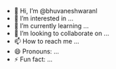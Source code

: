 - 👋 Hi, I’m @bhuvaneshwaranl
- 👀 I’m interested in ...
- 🌱 I’m currently learning ...
- 💞️ I’m looking to collaborate on ...
- 📫 How to reach me ...
- 😄 Pronouns: ...
- ⚡ Fun fact: ...

<!---
bhuvaneshwaranl/bhuvaneshwaranl is a ✨ special ✨ repository because its `README.md` (this file) appears on your GitHub profile.
You can click the Preview link to take a look at your changes.
--->
